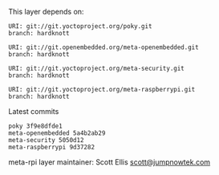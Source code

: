 This layer depends on:

    URI: git://git.yoctoproject.org/poky.git
    branch: hardknott

    URI: git://git.openembedded.org/meta-openembedded.git
    branch: hardknott

    URI: git://git.yoctoproject.org/meta-security.git
    branch: hardknott

    URI: git://git.yoctoproject.org/meta-raspberrypi.git
    branch: hardknott

Latest commits

    poky 3f9e8dfde1
    meta-openembedded 5a4b2ab29
    meta-security 5050d12
    meta-raspberrypi 9d37282

meta-rpi layer maintainer: Scott Ellis <scott@jumpnowtek.com>
